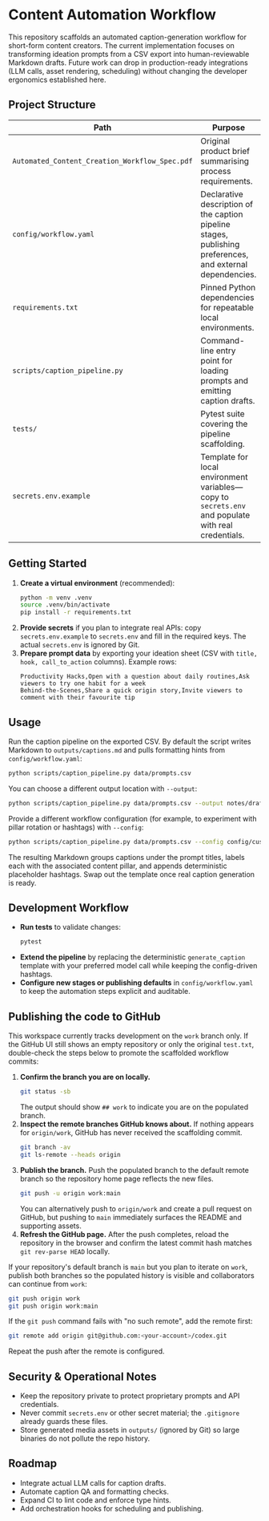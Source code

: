 # Content Automation Workflow

This repository scaffolds an automated caption-generation workflow for short-form content creators. The current implementation focuses on transforming ideation prompts from a CSV export into human-reviewable Markdown drafts. Future work can drop in production-ready integrations (LLM calls, asset rendering, scheduling) without changing the developer ergonomics established here.

## Project Structure

| Path | Purpose |
| ---- | ------- |
| `Automated_Content_Creation_Workflow_Spec.pdf` | Original product brief summarising process requirements. |
| `config/workflow.yaml` | Declarative description of the caption pipeline stages, publishing preferences, and external dependencies. |
| `requirements.txt` | Pinned Python dependencies for repeatable local environments. |
| `scripts/caption_pipeline.py` | Command-line entry point for loading prompts and emitting caption drafts. |
| `tests/` | Pytest suite covering the pipeline scaffolding. |
| `secrets.env.example` | Template for local environment variables—copy to `secrets.env` and populate with real credentials. |

## Getting Started

1. **Create a virtual environment** (recommended):
   ```bash
   python -m venv .venv
   source .venv/bin/activate
   pip install -r requirements.txt
   ```
2. **Provide secrets** if you plan to integrate real APIs: copy `secrets.env.example` to `secrets.env` and fill in the required keys. The actual `secrets.env` is ignored by Git.
3. **Prepare prompt data** by exporting your ideation sheet (CSV with `title, hook, call_to_action` columns). Example rows:
   ```csv
   Productivity Hacks,Open with a question about daily routines,Ask viewers to try one habit for a week
   Behind-the-Scenes,Share a quick origin story,Invite viewers to comment with their favourite tip
   ```

## Usage

Run the caption pipeline on the exported CSV. By default the script writes Markdown to `outputs/captions.md` and pulls formatting hints from `config/workflow.yaml`:

```bash
python scripts/caption_pipeline.py data/prompts.csv
```

You can choose a different output location with `--output`:

```bash
python scripts/caption_pipeline.py data/prompts.csv --output notes/draft.md
```

Provide a different workflow configuration (for example, to experiment with pillar rotation or hashtags) with `--config`:

```bash
python scripts/caption_pipeline.py data/prompts.csv --config config/custom_workflow.yaml
```

The resulting Markdown groups captions under the prompt titles, labels each with the associated content pillar, and appends deterministic placeholder hashtags. Swap out the template once real caption generation is ready.

## Development Workflow

- **Run tests** to validate changes:
  ```bash
  pytest
  ```
- **Extend the pipeline** by replacing the deterministic `generate_caption` template with your preferred model call while keeping the config-driven hashtags.
- **Configure new stages or publishing defaults** in `config/workflow.yaml` to keep the automation steps explicit and auditable.

## Publishing the code to GitHub

This workspace currently tracks development on the `work` branch only. If the GitHub UI still shows an empty repository or only
the original `test.txt`, double-check the steps below to promote the scaffolded workflow commits:

1. **Confirm the branch you are on locally.**
   ```bash
   git status -sb
   ```
   The output should show `## work` to indicate you are on the populated branch.
2. **Inspect the remote branches GitHub knows about.** If nothing appears for `origin/work`, GitHub has never received the
   scaffolding commit.
   ```bash
   git branch -av
   git ls-remote --heads origin
   ```
3. **Publish the branch.** Push the populated branch to the default remote branch so the repository home page reflects the new
   files.
   ```bash
   git push -u origin work:main
   ```
   You can alternatively push to `origin/work` and create a pull request on GitHub, but pushing to `main` immediately surfaces
   the README and supporting assets.
4. **Refresh the GitHub page.** After the push completes, reload the repository in the browser and confirm the latest commit hash
   matches `git rev-parse HEAD` locally.

If your repository's default branch is `main` but you plan to iterate on `work`, publish both branches so the populated history
is visible and collaborators can continue from `work`:

```bash
git push origin work
git push origin work:main
```

If the `git push` command fails with "no such remote", add the remote first:

```bash
git remote add origin git@github.com:<your-account>/codex.git
```

Repeat the push after the remote is configured.

## Security & Operational Notes

- Keep the repository private to protect proprietary prompts and API credentials.
- Never commit `secrets.env` or other secret material; the `.gitignore` already guards these files.
- Store generated media assets in `outputs/` (ignored by Git) so large binaries do not pollute the repo history.

## Roadmap

- Integrate actual LLM calls for caption drafts.
- Automate caption QA and formatting checks.
- Expand CI to lint code and enforce type hints.
- Add orchestration hooks for scheduling and publishing.

